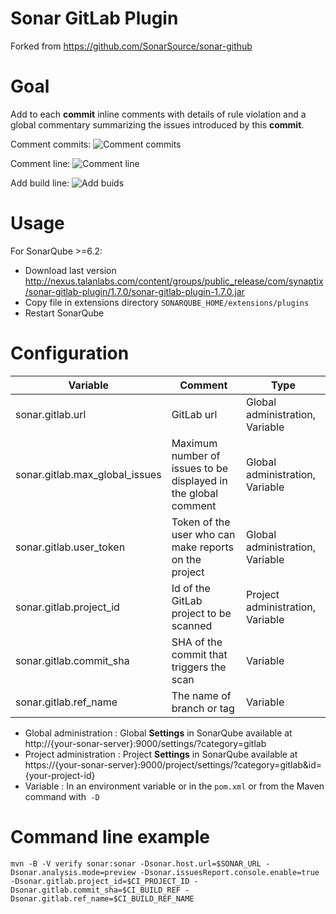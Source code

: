 Sonar GitLab Plugin
===================

Forked from https://github.com/SonarSource/sonar-github

# Goal

Add to each **commit** inline comments with details of rule violation and a global commentary summarizing the issues introduced by this **commit**.

Comment commits:
![Comment commits](doc/comment_commits.jpg)

Comment line:
![Comment line](doc/comment_line.jpg)

Add build line:
![Add buids](doc/builds.jpg)

# Usage

For SonarQube >=6.2:

- Download last version http://nexus.talanlabs.com/content/groups/public_release/com/synaptix/sonar-gitlab-plugin/1.7.0/sonar-gitlab-plugin-1.7.0.jar
- Copy file in extensions directory `SONARQUBE_HOME/extensions/plugins`
- Restart SonarQube

# Configuration

| Variable | Comment | Type |
| -------- | ----------- | ---- |
| sonar.gitlab.url | GitLab url | Global administration, Variable |
| sonar.gitlab.max_global_issues | Maximum number of issues to be displayed in the global comment |  Global administration, Variable |
| sonar.gitlab.user_token | Token of the user who can make reports on the project |  Global administration, Variable |
| sonar.gitlab.project_id | Id of the GitLab project to be scanned | Project administration, Variable |
| sonar.gitlab.commit_sha | SHA of the commit that triggers the scan | Variable |
| sonar.gitlab.ref_name | The name of branch or tag | Variable |

- Global administration : Global **Settings** in SonarQube available at http://{your-sonar-server}:9000/settings/?category=gitlab
- Project administration : Project **Settings** in SonarQube available at https://{your-sonar-server}:9000/project/settings/?category=gitlab&id={your-project-id}
- Variable : In an environment variable or in the `pom.xml` or from the Maven command with` -D`

# Command line example

``` shell
mvn -B -V verify sonar:sonar -Dsonar.host.url=$SONAR_URL -Dsonar.analysis.mode=preview -Dsonar.issuesReport.console.enable=true -Dsonar.gitlab.project_id=$CI_PROJECT_ID -Dsonar.gitlab.commit_sha=$CI_BUILD_REF -Dsonar.gitlab.ref_name=$CI_BUILD_REF_NAME
```
